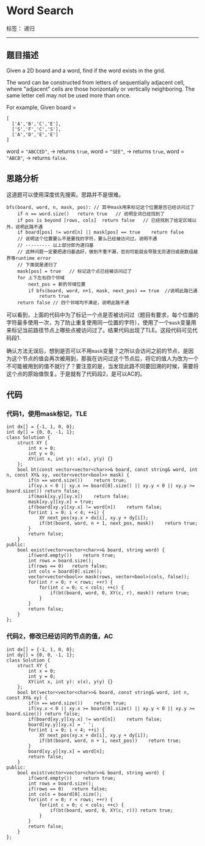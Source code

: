 # Word Search

标签： 递归

---

## 题目描述

Given a 2D board and a word, find if the word exists in the grid.

The word can be constructed from letters of sequentially adjacent cell, where "adjacent" cells are those horizontally or vertically neighboring. The same letter cell may not be used more than once.

For example,
Given board =
```
[
  ['A','B','C','E'],
  ['S','F','C','S'],
  ['A','D','E','E']
]
```
word = `"ABCCED"`, -> returns `true`,
word = `"SEE"`, -> returns `true`,
word = `"ABCB"`, -> returns `false`.
## 思路分析

这道题可以使用深度优先搜索。思路并不是很难。

```
bfs(board, word, n, mask, pos): // 其中mask用来标记这个位置是否已经访问过了
    if n == word.size()   return true   // 说明全词已经找到了
    if pos is beyond [rows, cols]  return false   // 已经找到了给定区域以外，说明此路不通
    if board[pos] != word[n] || mask[pos] == true    return false
    // 说明这个位置要么不是要找的字符，要么已经被访问过，说明不通
    // --------- 以上部分即为递归基
    // 这种问题一定要把递归基选好，做到不重不漏，否则可能就会导致无穷递归或是数组越界等runtime error
    // 下面就是递归了
    mask[pos] = true   // 标记这个点已经被访问过了
    for 上下左右四个邻域
        next_pos = 新的邻域位置
        if bfs(board, word, n+1, mask, next_pos) == true  //说明此路已通
            return true
    return false // 四个邻域均不满足，说明此路不通
```
可以看到，上面的代码中为了标记一个点是否被访问过（题目有要求，每个位置的字符最多使用一次，为了防止重复使用同一位置的字符），使用了一个`mask`变量用来标记当前路径节点上哪些点被访问过了。结果代码出现了TLE。这段代码可见代码段1.

确认方法无误后，想到是否可以不用`mask`变量？之所以会访问之前的节点，是因为这个节点的值会再次被用到，那我在访问过这个节点后，将它的值人为改为一个不可能被用到的值不就行了？要注意的是，当发现此路不同要回溯的时候，需要将这个点的原始值恢复。于是就有了代码段2，是可以AC的。

## 代码

### 代码1，使用mask标记，TLE
```
int dx[] = {-1, 1, 0, 0};
int dy[] = {0, 0, -1, 1};
class Solution {
    struct XY {
        int x = 0;
        int y = 0;
        XY(int x, int y): x(x), y(y) {}
    };
    bool bt(const vector<vector<char>>& board, const string& word, int n, const XY& xy, vector<vector<bool>> mask) {
        if(n == word.size())    return true;
        if(xy.x < 0 || xy.x >= board[0].size() || xy.y < 0 || xy.y >= board.size()) return false;
        if(mask[xy.y][xy.x])    return false;
        mask[xy.y][xy.x] = true;
        if(board[xy.y][xy.x] != word[n])    return false;
        for(int i = 0; i < 4; ++i) {
            XY next_pos(xy.x + dx[i], xy.y + dy[i]);
            if(bt(board, word, n + 1, next_pos, mask))    return true;
        }
        return false;
    }
public:
    bool exist(vector<vector<char>>& board, string word) {
        if(word.empty())    return true;
        int rows = board.size();
        if(rows == 0)   return false;
        int cols = board[0].size();
        vector<vector<bool>> mask(rows, vector<bool>(cols, false));
        for(int r = 0; r < rows; ++r) {
            for(int c = 0; c < cols; ++c) {
                if(bt(board, word, 0, XY(c, r), mask)) return true;
            }
        }
        return false;
    }
};
```

### 代码2，修改已经访问的节点的值，AC
```
int dx[] = {-1, 1, 0, 0};
int dy[] = {0, 0, -1, 1};
class Solution {
    struct XY {
        int x = 0;
        int y = 0;
        XY(int x, int y): x(x), y(y) {}
    };
    bool bt(vector<vector<char>>& board, const string& word, int n, const XY& xy) {
        if(n == word.size())    return true;
        if(xy.x < 0 || xy.x >= board[0].size() || xy.y < 0 || xy.y >= board.size()) return false;
        if(board[xy.y][xy.x] != word[n])    return false;
        board[xy.y][xy.x] = ' ';
        for(int i = 0; i < 4; ++i) {
            XY next_pos(xy.x + dx[i], xy.y + dy[i]);
            if(bt(board, word, n + 1, next_pos))    return true;
        }
        board[xy.y][xy.x] = word[n];
        return false;
    }
public:
    bool exist(vector<vector<char>>& board, string word) {
        if(word.empty())    return true;
        int rows = board.size();
        if(rows == 0)   return false;
        int cols = board[0].size();
        for(int r = 0; r < rows; ++r) {
            for(int c = 0; c < cols; ++c) {
                if(bt(board, word, 0, XY(c, r))) return true;
            }
        }
        return false;
    }
};
```
